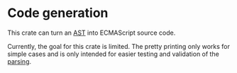# Code generation
This crate can turn an [AST] into ECMAScript source code.

Currently, the goal for this crate is limited. The pretty printing only works for simple cases and is only intended for
easier testing and validation of the [parsing].

[AST]: ../ast/README.md
[parsing]: ../parser/README.md
